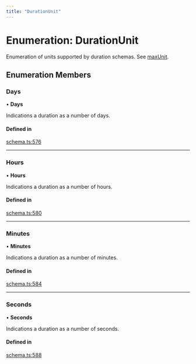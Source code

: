 ```yaml
---
title: "DurationUnit"
---
```

# Enumeration: DurationUnit

Enumeration of units supported by duration schemas. See [maxUnit](../interfaces/DurationSchema.md#maxunit).

## Enumeration Members

### Days

• **Days**

Indications a duration as a number of days.

#### Defined in

[schema.ts:576](https://github.com/coda/packs-sdk/blob/main/schema.ts#L576)

___

### Hours

• **Hours**

Indications a duration as a number of hours.

#### Defined in

[schema.ts:580](https://github.com/coda/packs-sdk/blob/main/schema.ts#L580)

___

### Minutes

• **Minutes**

Indications a duration as a number of minutes.

#### Defined in

[schema.ts:584](https://github.com/coda/packs-sdk/blob/main/schema.ts#L584)

___

### Seconds

• **Seconds**

Indications a duration as a number of seconds.

#### Defined in

[schema.ts:588](https://github.com/coda/packs-sdk/blob/main/schema.ts#L588)
